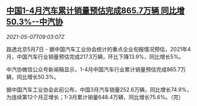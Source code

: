 <!--1620381662000-->
[中国1-4月汽车累计销量预估完成865.7万辆 同比增50.3%--中汽协](https://cn.reuters.com/article/china-car-sales-apr-0507-idCNKBS2CO0QE)
------

<div><i>2021-05-07T09:03:07Z</i></div><p>路透北京5月7日 - 据中国汽车工业协会统计的重点企业旬报情况预估，2021年4月，中国汽车行业销量预估完成217.3万辆，环比下降13.9%，同比增长5%。</p><p>中汽协微信公众号新闻稿显示，1-4月中国汽车行业累计销量预估完成865.7万辆，同比增长50.3%。</p><p>据中国汽车工业协会此前公布，中国3月汽车销量252.6万辆，同比增长74.9%，为连续第12个月正增长；1-3月累计销量648.4万辆，同比增长75.6%。（完）</p>

